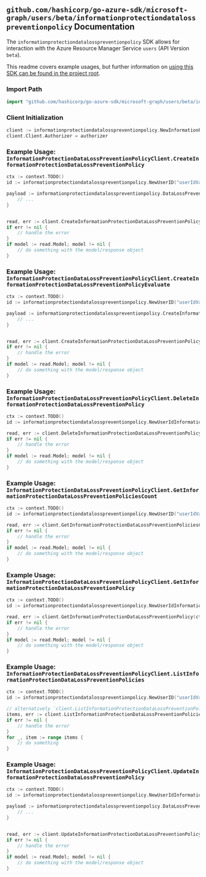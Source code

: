 
## `github.com/hashicorp/go-azure-sdk/microsoft-graph/users/beta/informationprotectiondatalosspreventionpolicy` Documentation

The `informationprotectiondatalosspreventionpolicy` SDK allows for interaction with the Azure Resource Manager Service `users` (API Version `beta`).

This readme covers example usages, but further information on [using this SDK can be found in the project root](https://github.com/hashicorp/go-azure-sdk/tree/main/docs).

### Import Path

```go
import "github.com/hashicorp/go-azure-sdk/microsoft-graph/users/beta/informationprotectiondatalosspreventionpolicy"
```


### Client Initialization

```go
client := informationprotectiondatalosspreventionpolicy.NewInformationProtectionDataLossPreventionPolicyClientWithBaseURI("https://management.azure.com")
client.Client.Authorizer = authorizer
```


### Example Usage: `InformationProtectionDataLossPreventionPolicyClient.CreateInformationProtectionDataLossPreventionPolicy`

```go
ctx := context.TODO()
id := informationprotectiondatalosspreventionpolicy.NewUserID("userIdValue")

payload := informationprotectiondatalosspreventionpolicy.DataLossPreventionPolicy{
	// ...
}


read, err := client.CreateInformationProtectionDataLossPreventionPolicy(ctx, id, payload)
if err != nil {
	// handle the error
}
if model := read.Model; model != nil {
	// do something with the model/response object
}
```


### Example Usage: `InformationProtectionDataLossPreventionPolicyClient.CreateInformationProtectionDataLossPreventionPolicyEvaluate`

```go
ctx := context.TODO()
id := informationprotectiondatalosspreventionpolicy.NewUserID("userIdValue")

payload := informationprotectiondatalosspreventionpolicy.CreateInformationProtectionDataLossPreventionPolicyEvaluateRequest{
	// ...
}


read, err := client.CreateInformationProtectionDataLossPreventionPolicyEvaluate(ctx, id, payload)
if err != nil {
	// handle the error
}
if model := read.Model; model != nil {
	// do something with the model/response object
}
```


### Example Usage: `InformationProtectionDataLossPreventionPolicyClient.DeleteInformationProtectionDataLossPreventionPolicy`

```go
ctx := context.TODO()
id := informationprotectiondatalosspreventionpolicy.NewUserIdInformationProtectionDataLossPreventionPolicyID("userIdValue", "dataLossPreventionPolicyIdValue")

read, err := client.DeleteInformationProtectionDataLossPreventionPolicy(ctx, id, informationprotectiondatalosspreventionpolicy.DefaultDeleteInformationProtectionDataLossPreventionPolicyOperationOptions())
if err != nil {
	// handle the error
}
if model := read.Model; model != nil {
	// do something with the model/response object
}
```


### Example Usage: `InformationProtectionDataLossPreventionPolicyClient.GetInformationProtectionDataLossPreventionPoliciesCount`

```go
ctx := context.TODO()
id := informationprotectiondatalosspreventionpolicy.NewUserID("userIdValue")

read, err := client.GetInformationProtectionDataLossPreventionPoliciesCount(ctx, id, informationprotectiondatalosspreventionpolicy.DefaultGetInformationProtectionDataLossPreventionPoliciesCountOperationOptions())
if err != nil {
	// handle the error
}
if model := read.Model; model != nil {
	// do something with the model/response object
}
```


### Example Usage: `InformationProtectionDataLossPreventionPolicyClient.GetInformationProtectionDataLossPreventionPolicy`

```go
ctx := context.TODO()
id := informationprotectiondatalosspreventionpolicy.NewUserIdInformationProtectionDataLossPreventionPolicyID("userIdValue", "dataLossPreventionPolicyIdValue")

read, err := client.GetInformationProtectionDataLossPreventionPolicy(ctx, id, informationprotectiondatalosspreventionpolicy.DefaultGetInformationProtectionDataLossPreventionPolicyOperationOptions())
if err != nil {
	// handle the error
}
if model := read.Model; model != nil {
	// do something with the model/response object
}
```


### Example Usage: `InformationProtectionDataLossPreventionPolicyClient.ListInformationProtectionDataLossPreventionPolicies`

```go
ctx := context.TODO()
id := informationprotectiondatalosspreventionpolicy.NewUserID("userIdValue")

// alternatively `client.ListInformationProtectionDataLossPreventionPolicies(ctx, id, informationprotectiondatalosspreventionpolicy.DefaultListInformationProtectionDataLossPreventionPoliciesOperationOptions())` can be used to do batched pagination
items, err := client.ListInformationProtectionDataLossPreventionPoliciesComplete(ctx, id, informationprotectiondatalosspreventionpolicy.DefaultListInformationProtectionDataLossPreventionPoliciesOperationOptions())
if err != nil {
	// handle the error
}
for _, item := range items {
	// do something
}
```


### Example Usage: `InformationProtectionDataLossPreventionPolicyClient.UpdateInformationProtectionDataLossPreventionPolicy`

```go
ctx := context.TODO()
id := informationprotectiondatalosspreventionpolicy.NewUserIdInformationProtectionDataLossPreventionPolicyID("userIdValue", "dataLossPreventionPolicyIdValue")

payload := informationprotectiondatalosspreventionpolicy.DataLossPreventionPolicy{
	// ...
}


read, err := client.UpdateInformationProtectionDataLossPreventionPolicy(ctx, id, payload)
if err != nil {
	// handle the error
}
if model := read.Model; model != nil {
	// do something with the model/response object
}
```
